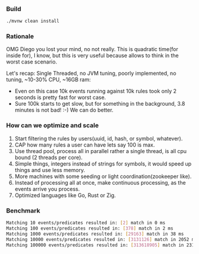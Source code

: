 ### Build 
```bash
./mvnw clean install 
```

### Rationale

OMG Diego you lost your mind, no not really. 
This is quadratic time(for inside for), I know, but this is very useful because allows to think in the worst case scenario.

Let's recap: Single Threaded, no JVM tuning, poorly implemented, no tuning, ~10-30% CPU, ~16GB ram:
 * Even on this case 10k events running against 10k rules took only 2 seconds is pretty fast for worst case.
 * Sure 100k starts to get slow, but for something in the background, 3.8 minutes is not bad! :-) We can do better.

### How can we optimize and scale

1. Start filtering the rules by users(uuid, id, hash, or symbol, whatever).
2. CAP how many rules a user can have lets say 100 is max.
3. Use thread pool, process all in parallel rather a single thread, is all cpu bound (2 threads per core).
4. Simple things, integers instead of strings for symbols, it would speed up things and use less memory. 
5. More machines with some seeding or light coordination(zookeeper like).
6. Instead of processing all at once, make continuous processing, as the events arrive you process.
7. Optimized languages like Go, Rust or Zig.


### Benchmark
```bash
Matching 10 events/predicates resulted in: [2] match in 0 ms
Matching 100 events/predicates resulted in: [378] match in 2 ms
Matching 1000 events/predicates resulted in: [29163] match in 38 ms
Matching 10000 events/predicates resulted in: [3131126] match in 2052 ms
Matching 100000 events/predicates resulted in: [313618905] match in 231192 ms (3.8 minutes)
```